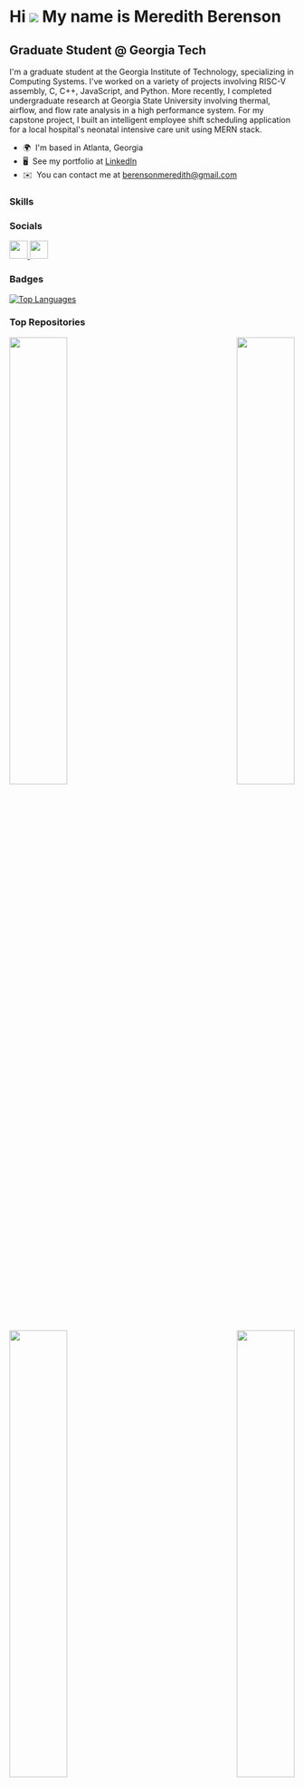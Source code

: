 Hi ![](https://user-images.githubusercontent.com/18350557/176309783-0785949b-9127-417c-8b55-ab5a4333674e.gif) My name is Meredith Berenson
=========================================================================================================================================

Graduate Student @ Georgia Tech
-------------------------------

I'm a graduate student at the Georgia Institute of Technology, specializing in Computing Systems. I've worked on a variety of projects involving RISC-V assembly, C, C++, JavaScript, and Python. More recently, I completed undergraduate research at Georgia State University involving thermal, airflow, and flow rate analysis in a high performance system. For my capstone project, I built an intelligent employee shift scheduling application for a local hospital's neonatal intensive care unit using MERN stack. 

* 🌍  I'm based in Atlanta, Georgia  
* 🖥️  See my portfolio at [LinkedIn](https://www.linkedin.com/in/meredith-berenson/)  
* ✉️  You can contact me at [berensonmeredith@gmail.com](mailto:berensonmeredith@gmail.com)  

### Skills

<p align="left">
<!-- Add your original skill icons here -->
</p>

### Socials

<p align="left">
  <a href="https://www.github.com/merberenson" target="_blank" rel="noreferrer">
    <img src="https://raw.githubusercontent.com/danielcranney/readme-generator/main/public/icons/socials/github.svg" width="32" height="32" />
  </a>
  <a href="https://www.linkedin.com/in/meredith-berenson" target="_blank" rel="noreferrer">
    <img src="https://raw.githubusercontent.com/danielcranney/readme-generator/main/public/icons/socials/linkedin.svg" width="32" height="32" />
  </a>
</p>

### Badges

<a href="https://github.com/merberenson" align="left">
  <img src="https://github-readme-stats.vercel.app/api/top-langs/?username=merberenson&langs_count=10&title_color=a855f7&text_color=ffffff&icon_color=ffffff&bg_color=312e81&hide_border=true&locale=en&custom_title=Top%20%Languages" alt="Top Languages" />
</a>

### Top Repositories

<div align="center">
  <a href="https://github.com/merberenson/Thermofluid-Characterization-and-Performance-of-a-PC" align="left">
    <img align="left" width="45%" src="https://github-readme-stats.vercel.app/api/pin/?username=merberenson&repo=Thermofluid-Characterization-and-Performance-of-a-PC&title_color=a855f7&text_color=ffffff&icon_color=ffffff&bg_color=312e81&hide_border=true&locale=en" />
  </a>
  <a href="https://github.com/merberenson/Tower-of-Hanoi" align="right">
    <img align="right" width="45%" src="https://github-readme-stats.vercel.app/api/pin/?username=merberenson&repo=Tower-of-Hanoi&title_color=a855f7&text_color=ffffff&icon_color=ffffff&bg_color=312e81&hide_border=true&locale=en" />
  </a>
</div>

<br /><br /><br /><br /><br /><br /><br /><br />

<div align="center">
  <a href="https://github.com/NICU-Shift-Scheduler-Team/NICU-Shift-Scheduler" align="left">
    <img align="left" width="45%" src="https://github-readme-stats.vercel.app/api/pin/?username=NICU-Shift-Scheduler-Team&repo=NICU-Shift-Scheduler&title_color=a855f7&text_color=ffffff&icon_color=ffffff&bg_color=312e81&hide_border=true&locale=en" />
  </a>
  <a href="https://github.com/merberenson/MC-Pong-GBA" align="right">
    <img align="right" width="45%" src="https://github-readme-stats.vercel.app/api/pin/?username=merberenson&repo=MC-Pong-GBA&title_color=a855f7&text_color=ffffff&icon_color=ffffff&bg_color=312e81&hide_border=true&locale=en" />
  </a>
</div>

<br /><br /><br /><br /><br /><br /><br /><br />

<div align="center">
  <a href="https://github.com/merberenson/merberenson.github.io" align="left">
    <img align="left" width="45%" src="https://github-readme-stats.vercel.app/api/pin/?username=merberenson&repo=merberenson.github.io&title_color=a855f7&text_color=ffffff&icon_color=ffffff&bg_color=312e81&hide_border=true&locale=en" />
  </a>
  <a href="https://github.com/merberenson/Thread-Based-Process-Simulation-and-Synchronization" align="right">
    <img align="right" width="45%" src="https://github-readme-stats.vercel.app/api/pin/?username=merberenson&repo=Thread-Based-Process-Simulation-and-Synchronization&title_color=a855f7&text_color=ffffff&icon_color=ffffff&bg_color=312e81&hide_border=true&locale=en" />
  </a>
</div>

